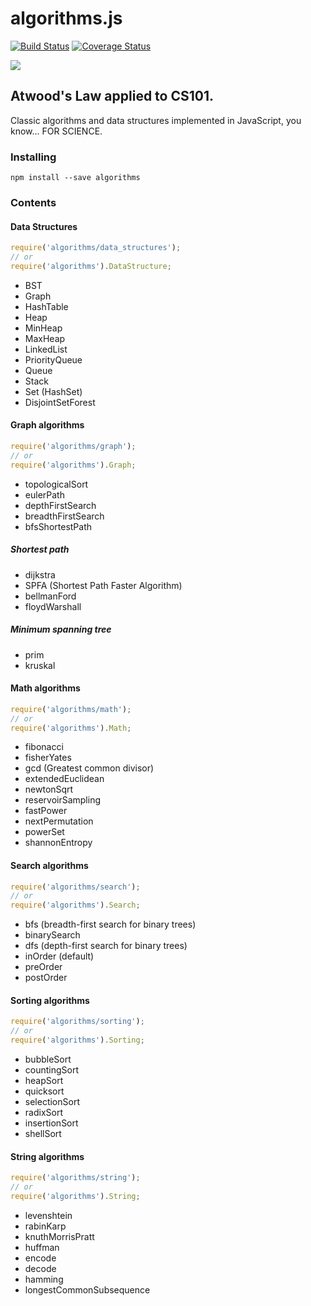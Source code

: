 # algorithms.js

[![Build Status](https://travis-ci.org/felipernb/algorithms.js.png?branch=master)](https://travis-ci.org/felipernb/algorithms.js)
[![Coverage Status](https://coveralls.io/repos/felipernb/algorithms.js/badge.png?branch=master)](https://coveralls.io/r/felipernb/algorithms.js?branch=master)

![](http://www.quickmeme.com/img/8d/8d30a19413145512ad5a05c46ec0da545df5ed79e113fcf076dc03c7514eb631.jpg)


## Atwood's Law applied to CS101.

Classic algorithms and data structures implemented in JavaScript, you know... FOR SCIENCE.

### Installing
```
npm install --save algorithms
```

### Contents

#### Data Structures

```javascript
require('algorithms/data_structures');
// or
require('algorithms').DataStructure;
```

* BST
* Graph
* HashTable
* Heap
 * MinHeap
 * MaxHeap
* LinkedList
* PriorityQueue
* Queue
* Stack
* Set (HashSet)
* DisjointSetForest

#### Graph algorithms

```javascript
require('algorithms/graph');
// or
require('algorithms').Graph;
```

* topologicalSort
* eulerPath
* depthFirstSearch
* breadthFirstSearch
* bfsShortestPath

##### Shortest path
* dijkstra
* SPFA (Shortest Path Faster Algorithm)
* bellmanFord
* floydWarshall

##### Minimum spanning tree
* prim
* kruskal

#### Math algorithms

```javascript
require('algorithms/math');
// or
require('algorithms').Math;
```

* fibonacci
* fisherYates
* gcd (Greatest common divisor)
* extendedEuclidean
* newtonSqrt
* reservoirSampling
* fastPower
* nextPermutation
* powerSet
* shannonEntropy

#### Search algorithms

```javascript
require('algorithms/search');
// or
require('algorithms').Search;
```

* bfs (breadth-first search for binary trees)
* binarySearch
* dfs (depth-first search for binary trees)
 * inOrder (default)
 * preOrder
 * postOrder

#### Sorting algorithms

```javascript
require('algorithms/sorting');
// or
require('algorithms').Sorting;
```

* bubbleSort
* countingSort
* heapSort
* quicksort
* selectionSort
* radixSort
* insertionSort
* shellSort

#### String algorithms

```javascript
require('algorithms/string');
// or
require('algorithms').String;
```

* levenshtein
* rabinKarp
* knuthMorrisPratt
* huffman
 * encode
 * decode
* hamming
* longestCommonSubsequence


